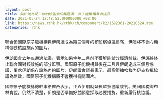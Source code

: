 ```yaml
---
layout: post
title: 與伊朗為期三個月核監察協議屆滿　原子能機構尋求延長
date: 2021-05-24 12:48:52.000000000 +08:00
link: https://news.rthk.hk/rthk/ch/component/k2/1592361-20210524.htm
categories: rthk
---
```


聯合國國際原子能機構與伊朗達成為期三個月的核監察協議屆滿，伊朗將不會向機構傳送核設施內的圖片。

伊朗國會去年底通過法案，表示如果今年二月前不獲解除部分經濟制裁，伊朗將終止聯合國對核設施的部分監察。國際原子能機構其後在二月與伊朗達成三個月協議，要求伊朗保存設施內的圖片。伊朗國會議長表示，最高領袖哈梅內伊支持視協議為無效，國際原子能機構將不會獲得有關圖片。

國際原子能機構總幹事格羅西表示，正與伊朗就延長監察協議談判。美國國務卿布林肯說，仍然不清楚，伊朗是否準備好並願意採取必要措施，重新履行核協議。
